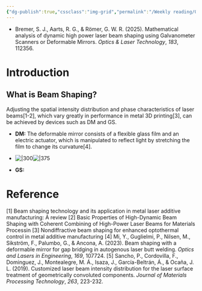 ```yaml
---
{"dg-publish":true,"cssclass":"img-grid","permalink":"/Weekly reading/OLT; Beam Shaping; Mathematical Model/","dgPassFrontmatter":true,"created":"2025-04-29T22:47:23.450+08:00","updated":"2025-04-29T23:54:38.000+08:00"}
---
```


- Bremer, S. J., Aarts, R. G., & Römer, G. W. R. (2025). Mathematical analysis of dynamic high power laser beam shaping using Galvanometer Scanners or Deformable Mirrors. _Optics & Laser Technology_, _183_, 112356.
# Introduction
## What is Beam Shaping?
Adjusting the spatial intensity distribution and phase characteristics of laser beams[1-2], which vary greatly in performance in metal 3D printing[3], can be achieved by devices such as DM and GS.
- **DM:** The deformable mirror consists of a flexible glass film and an electric actuator, which is manipulated to reflect light by stretching the film to change its curvature[4].
- ![|300](https://i.imgur.com/9obLdqs.png)![|375](https://i.imgur.com/a7y8Wc0.png)

-  **GS:**




# Reference
[1] Beam shaping technology and its application in metal laser additive manufacturing: A review
[2] Basic Properties of High-Dynamic Beam Shaping with Coherent Combining of High-Power Laser Beams for Materials Processin
[3] Nondiffractive beam shaping for enhanced optothermal control in metal additive manufacturing
[4] Mi, Y., Guglielmi, P., Nilsen, M., Sikström, F., Palumbo, G., & Ancona, A. (2023). Beam shaping with a deformable mirror for gap bridging in autogenous laser butt welding. _Optics and Lasers in Engineering_, _169_, 107724.
[5] Sancho, P., Cordovilla, F., Dominguez, J., Montealegre, M. Á., Isaza, J., García-Beltrán, Á., & Ocaña, J. L. (2019). Customized laser beam intensity distribution for the laser surface treatment of geometrically convoluted components. _Journal of Materials Processing Technology_, _263_, 223-232.